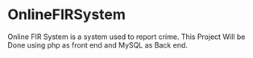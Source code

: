 # OnlineFIRSystem
Online FIR System is a system used to report crime. This Project Will be Done using php as front end and MySQL as Back end. 
